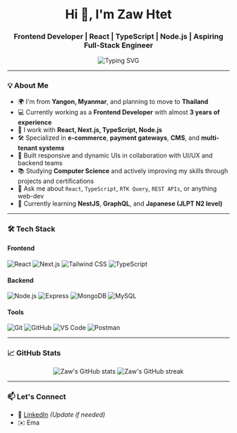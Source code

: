 <h1 align="center">Hi 👋, I'm Zaw Htet</h1>
<h3 align="center">Frontend Developer | React | TypeScript | Node.js | Aspiring Full-Stack Engineer</h3>

<p align="center">
  <img src="https://readme-typing-svg.demolab.com?font=Fira+Code&pause=1000&center=true&width=435&lines=Frontend+Engineer+%F0%9F%92%BB;React+%2B+TypeScript+Lover+%F0%9F%94%A5;Problem+Solver+%F0%9F%A7%AA;Always+learning+new+tech+%F0%9F%9A%80" alt="Typing SVG" />
</p>

---

### 💡 About Me

- 🌍 I'm from **Yangon, Myanmar**, and planning to move to **Thailand**
- 💻 Currently working as a **Frontend Developer** with almost **3 years of experience**
- 🔧 I work with **React, Next.js, TypeScript, Node.js**
- 🛠️ Specialized in **e-commerce**, **payment gateways**, **CMS**, and **multi-tenant systems**
- 📱 Built responsive and dynamic UIs in collaboration with UI/UX and backend teams
- 📚 Studying **Computer Science** and actively improving my skills through projects and certifications
- 💬 Ask me about `React`, `TypeScript`, `RTK Query`, `REST APIs`, or anything web-dev
- 🌱 Currently learning **NestJS**, **GraphQL**, and **Japanese (JLPT N2 level)**

---

### 🛠️ Tech Stack

#### Frontend
![React](https://img.shields.io/badge/-React-61DAFB?logo=react&logoColor=white&style=flat)
![Next.js](https://img.shields.io/badge/-Next.js-000000?logo=next.js&logoColor=white&style=flat)
![Tailwind CSS](https://img.shields.io/badge/-Tailwind-38B2AC?logo=tailwind-css&logoColor=white&style=flat)
![TypeScript](https://img.shields.io/badge/-TypeScript-3178C6?logo=typescript&logoColor=white&style=flat)

#### Backend
![Node.js](https://img.shields.io/badge/-Node.js-339933?logo=node.js&logoColor=white&style=flat)
![Express](https://img.shields.io/badge/-Express-000000?logo=express&logoColor=white&style=flat)
![MongoDB](https://img.shields.io/badge/-MongoDB-47A248?logo=mongodb&logoColor=white&style=flat)
![MySQL](https://img.shields.io/badge/-MySQL-4479A1?logo=mysql&logoColor=white&style=flat)

#### Tools
![Git](https://img.shields.io/badge/-Git-F05032?logo=git&logoColor=white&style=flat)
![GitHub](https://img.shields.io/badge/-GitHub-181717?logo=github&logoColor=white&style=flat)
![VS Code](https://img.shields.io/badge/-VSCode-007ACC?logo=visual-studio-code&logoColor=white&style=flat)
![Postman](https://img.shields.io/badge/-Postman-FF6C37?logo=postman&logoColor=white&style=flat)

---

### 📈 GitHub Stats

<p align="center">
  <img src="https://github-readme-stats.vercel.app/api?username=zawhtet1636&show_icons=true&theme=radical" alt="Zaw's GitHub stats" />
  <img src="https://github-readme-streak-stats.herokuapp.com/?user=zawhtet1636&theme=radical" alt="Zaw's GitHub streak" />
</p>

---

### 📫 Let's Connect

- 💼 [LinkedIn](https://www.linkedin.com/in/zaw-htet-frontend) *(Update if needed)*
- ✉️ Ema
